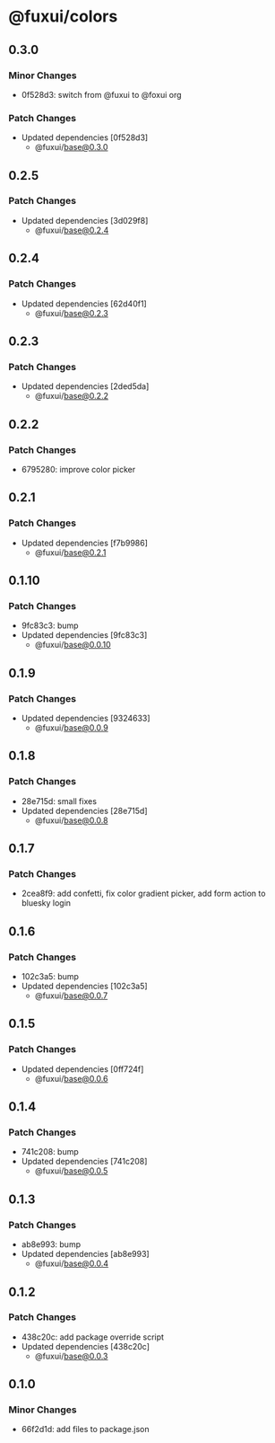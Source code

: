 # @fuxui/colors

## 0.3.0

### Minor Changes

- 0f528d3: switch from @fuxui to @foxui org

### Patch Changes

- Updated dependencies [0f528d3]
  - @fuxui/base@0.3.0

## 0.2.5

### Patch Changes

- Updated dependencies [3d029f8]
  - @fuxui/base@0.2.4

## 0.2.4

### Patch Changes

- Updated dependencies [62d40f1]
  - @fuxui/base@0.2.3

## 0.2.3

### Patch Changes

- Updated dependencies [2ded5da]
  - @fuxui/base@0.2.2

## 0.2.2

### Patch Changes

- 6795280: improve color picker

## 0.2.1

### Patch Changes

- Updated dependencies [f7b9986]
  - @fuxui/base@0.2.1

## 0.1.10

### Patch Changes

- 9fc83c3: bump
- Updated dependencies [9fc83c3]
  - @fuxui/base@0.0.10

## 0.1.9

### Patch Changes

- Updated dependencies [9324633]
  - @fuxui/base@0.0.9

## 0.1.8

### Patch Changes

- 28e715d: small fixes
- Updated dependencies [28e715d]
  - @fuxui/base@0.0.8

## 0.1.7

### Patch Changes

- 2cea8f9: add confetti, fix color gradient picker, add form action to bluesky login

## 0.1.6

### Patch Changes

- 102c3a5: bump
- Updated dependencies [102c3a5]
  - @fuxui/base@0.0.7

## 0.1.5

### Patch Changes

- Updated dependencies [0ff724f]
  - @fuxui/base@0.0.6

## 0.1.4

### Patch Changes

- 741c208: bump
- Updated dependencies [741c208]
  - @fuxui/base@0.0.5

## 0.1.3

### Patch Changes

- ab8e993: bump
- Updated dependencies [ab8e993]
  - @fuxui/base@0.0.4

## 0.1.2

### Patch Changes

- 438c20c: add package override script
- Updated dependencies [438c20c]
  - @fuxui/base@0.0.3

## 0.1.0

### Minor Changes

- 66f2d1d: add files to package.json
